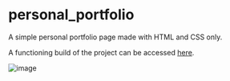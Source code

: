 # personal_portfolio
A simple personal portfolio page made with HTML and CSS only.

A functioning build of the project can be accessed [here](personal-portifolio.netlify.app).

![image](https://user-images.githubusercontent.com/69646100/156906563-fd612864-f8f0-48a3-a937-21c1584d3548.png)

